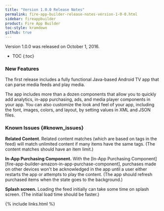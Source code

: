 ```yaml
---
title: "Version 1.0.0 Release Notes"
permalink: fire-app-builder-release-notes-version-1-0-0.html
sidebar: fireappbuilder
product: Fire App Builder
toc-style: kramdown
github: true
---
```


Version 1.0.0 was released on October 1, 2016.

* TOC
{:toc}

### New Features

The first release includes a fully functional Java-based Android TV app that can parse media feeds and play media.

The app includes more than a dozen components that allow you to quickly add analytics, in-app purchasing, ads, and media player components in your app. You can also customize the look and feel of your app, including the font, images, colors, and layout, by setting values in XML and JSON files.

### Known Issues {#known_issues}

**Related Content**. Related content matches (which are based on tags in the feed) will match unlimited content if many items have the same tags. (The content matches should have an item limit.)

**In-App Purchasing Component.** With the [In-App Purchasing Component][fire-app-builder-amazon-in-app-purchase-component], purchases made on other devices won't be acknowledged in the app until a user either restarts the app or attempts to play the content. (The app should refresh purchased items when the state goes to the background.)

**Splash screen.** Loading the feed initially can take some time on splash screen. (The initial load time should be faster.)


{% include links.html %}

